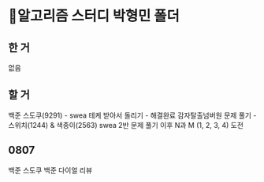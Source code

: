 # 🫠알고리즘 스터디 박형민 폴더
## 한 거
없음
## 할 거
백준 스도쿠(9291) - swea 테케 받아서 돌리기 - 해결완료
감자탈출넘버원 문제 풀기 - 스위치(1244) & 색종이(2563)
swea 2반 문제 풀기
이후 N과 M (1, 2, 3, 4) 도전

## 0807
백준 스도쿠
백준 다이얼 리뷰